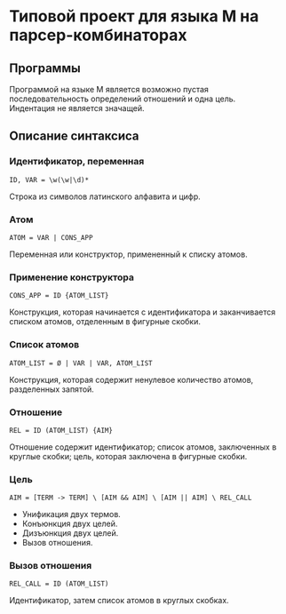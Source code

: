 # Типовой проект для языка M на парсер-комбинаторах

## Программы

Программой на языке M является возможно пустая последовательность определений отношений и одна цель. <br>
Индентация не является значащей.

## Описание синтаксиса 

### Идентификатор, переменная
```regexp
ID, VAR = \w(\w|\d)*
```
Строка из символов латинского алфавита и цифр.

### Атом 
```regexp
ATOM = VAR | CONS_APP 
```
Переменная или конструктор, примененный к списку атомов.

### Применение конструктора
```regexp
CONS_APP = ID {ATOM_LIST}
```
Конструкция, которая начинается с идентификатора и заканчивается списком атомов, отделенным в фигурные скобки.


### Список атомов 
```regexp
ATOM_LIST = Ø | VAR | VAR, ATOM_LIST
```
Конструкция, которая содержит ненулевое количество атомов, разделенных запятой.


### Отношение
```regexp
REL = ID (ATOM_LIST) {AIM}
```
Отношение содержит идентификатор; список атомов, заключенных в круглые скобки; цель, которая 
заключена в фигурные скобки. 

### Цель 
```regexp
AIM = [TERM -> TERM] \ [AIM && AIM] \ [AIM || AIM] \ REL_CALL 
```
- Унификация двух термов.
- Конъюнкция двух целей.
- Дизъюнкция двух целей.
- Вызов отношения.

### Вызов отношения
```regexp
REL_CALL = ID (ATOM_LIST)
```
Идентификатор, затем список атомов в круглых скобках. 
